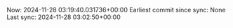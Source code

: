 Now: 2024-11-28 03:19:40.031736+00:00 Earliest commit since sync: None Last sync: 2024-11-28 03:02:50+00:00
